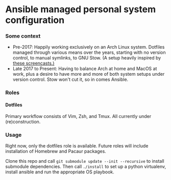 # Ansible managed personal system configuration
### Some context
- Pre-2017: Happily working exclusively on an Arch Linux system.
Dotfiles managed through various means over the years, starting with no version
control, to manual symlinks, to GNU Stow.
(A setup heavily inspired by [these
screencasts.)](https://www.youtube.com/channel/UCXPHFM88IlFn68OmLwtPmZA/feed)
- Late 2017 to Present: Having to balance Arch at home and MacOS at work,
plus a desire to have more and more of both system setups under version control.
Stow won't cut it, so in comes Ansible.

### Roles
#### Dotfiles
Primary workflow consists of Vim, Zsh, and Tmux. All currently under
(re)construction.

### Usage
Right now, only the dotfiles role is available. Future roles will include
installation of Homebrew and Pacaur packages.

Clone this repo and call `git submodule update --init --recursive`
to install submodule dependencies. Then call `./install` to set up a python
virtualenv, install ansible and run the appropriate OS playbook.
